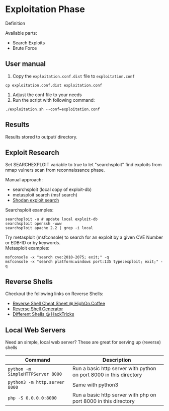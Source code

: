 # Exploitation Phase

Definition

Available parts:
- Search Exploits
- Brute Force

## User manual

1. Copy the `exploitation.conf.dist` file to `exploitation.conf`
```
cp exploitation.conf.dist exploitation.conf
```
1. Adjust the conf file to your needs
1. Run the script with following command:
```
./exploitation.sh --conf=exploitation.conf
```

## Results

Results stored to output/ directory.

## Exploit Research

Set SEARCHEXPLOIT variable to true to let "searchsploit" find exploits from nmap vulners scan from reconnaissance phase.  

Manual approach:  
- searchsploit (local copy of exploit-db)
- metasploit search (msf search)
- [Shodan exploit search](https://exploits.shodan.io)

Searchsploit examples:  
```
searchsploit -u # update local exploit-db
searchsploit openssh -www
searchsploit apache 2.2 | grep -i local
```

Try metasploit (msfconsole) to search for an exploit by a given CVE Number or EDB-ID or by keywords.  
Metasploit examples:
```
msfconsole -x "search cve:2010-2075; exit;" -q
msfconsole -x "search platform:windows port:135 type:exploit; exit;" -q
```

## Reverse Shells

Checkout the following links on Reverse Shells:  
- [Reverse Shell Cheat Sheet @ HighOn.Coffee](https://highon.coffee/blog/reverse-shell-cheat-sheet/)
- [Reverse Shell Generator](https://www.revshells.com/)
- [Different Shells @ HackTricks](https://book.hacktricks.xyz/shells/shells)

## Local Web Servers

Need an simple, local web server? These are great for serving up (reverse) shells  

| **Command**                             | **Description**                                                     |
|-----------------------------------------|---------------------------------------------------------------------|
| ```python -m SimpleHTTPServer 8000```   | Run a basic http server with python on port 8000 in this directory  |
| ```python3 -m http.server 8000```       | Same with python3                                                   |
| ```php -S 0.0.0.0:8000```               | Run a basic http server with php on port 8000 in this directory     | 

